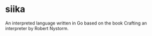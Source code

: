 # siika

An interpreted language written in Go based on the book Crafting an interpreter by Robert Nystorm.
